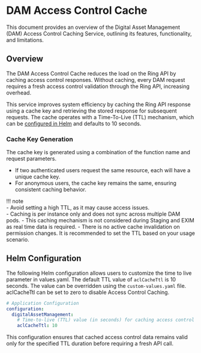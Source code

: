 # DAM Access Control Cache

This document provides an overview of the Digital Asset Management (DAM) Access Control Caching Service, outlining its features, functionality, and limitations.  

## Overview

The DAM Access Control Cache reduces the load on the Ring API by caching access control responses. Without caching, every DAM request requires a fresh access control validation through the Ring API, increasing overhead.  

This service improves system efficiency by caching the Ring API response using a cache key and retrieving the stored response for subsequent requests. The cache operates with a Time-To-Live (TTL) mechanism, which can be [configured in Helm](#helm-configuration) and defaults to 10 seconds.  

### Cache Key Generation

The cache key is generated using a combination of the function name and request parameters.  

- If two authenticated users request the same resource, each will have a unique cache key.  
- For anonymous users, the cache key remains the same, ensuring consistent caching behavior.

!!! note  
    - Avoid setting a high TTL, as it may cause access issues.  
    - Caching is per instance only and does not sync across multiple DAM pods.
    - This caching mechanism is not considered during Staging and EXIM as real time data is required.
    - There is no active cache invalidation on permission changes. It is recommended to set the TTL based on your usage scenario.

## Helm Configuration  

The following Helm configuration allows users to customize the time to live parameter in values.yaml. The default TTL value of `aclCacheTtl` is 10 seconds.  The value can be overridden using the `custom-values.yaml` file. aclCacheTtl can be set to zero to disable Access Control Caching.

```yaml
# Application Configuration
configuration:
  digitalAssetManagement:
    # Time-to-live (TTL) value (in seconds) for caching access control (ACL) data
    aclCacheTtl: 10
```  

This configuration ensures that cached access control data remains valid only for the specified TTL duration before requiring a fresh API call.
